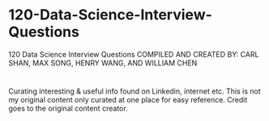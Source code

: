 # 120-Data-Science-Interview-Questions
120 Data Science Interview Questions COMPILED AND CREATED BY: CARL SHAN, MAX SONG, HENRY WANG, AND WILLIAM CHEN
# 
Curating interesting & useful info found on Linkedin, internet etc. This is not my original content only curated at one place for easy reference. Credit goes to the original content creator.
